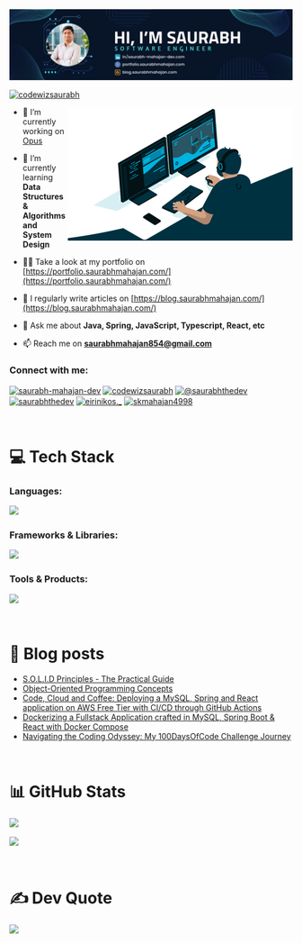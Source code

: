 <div align="center"><a href="https://portfolio.saurabhmahajan.com" target="blank"> <img src="https://raw.githubusercontent.com/saurabhthecodewizard/saurabhthecodewizard/main/banner.png"></a></div>

<p align="left"> <a href="https://twitter.com/codewizsaurabh" target="blank"><img src="https://img.shields.io/twitter/follow/codewizsaurabh?logo=twitter&style=for-the-badge" alt="codewizsaurabh" /></a> </p>

<img align="right" alt="coding" width="400" src="https://raw.githubusercontent.com/saurabhthecodewizard/saurabhthecodewizard/main/coder.jpg">

- 🔭 I’m currently working on [Opus](https://github.com/saurabhthecodewizard/opus)

- 🌱 I’m currently learning **Data Structures & Algorithms and System Design**

- 👨‍💻 Take a look at my portfolio on [https://portfolio.saurabhmahajan.com/](https://portfolio.saurabhmahajan.com/)

- 📝 I regularly write articles on [https://blog.saurabhmahajan.com/](https://blog.saurabhmahajan.com/)

- 💬 Ask me about **Java, Spring, JavaScript, Typescript, React, etc**

- 📫 Reach me on **saurabhmahajan854@gmail.com**

<h3 align="left">Connect with me:</h3>
<p align="left">
<a href="https://linkedin.com/in/saurabh-mahajan-dev" target="blank"><img align="center" src="https://raw.githubusercontent.com/rahuldkjain/github-profile-readme-generator/master/src/images/icons/Social/linked-in-alt.svg" alt="saurabh-mahajan-dev" height="30" width="40" /></a>
<a href="https://twitter.com/codewizsaurabh" target="blank"><img align="center" src="https://raw.githubusercontent.com/rahuldkjain/github-profile-readme-generator/master/src/images/icons/Social/twitter.svg" alt="codewizsaurabh" height="30" width="40" /></a>
<a href="https://blog.saurabhmahajan.com" target="blank"><img align="center" src="https://raw.githubusercontent.com/danielcranney/readme-generator/main/public/icons/socials/hashnode.svg" alt="@saurabhthedev" height="30" width="40" /></a>
<a href="https://dev.to/saurabhthedev" target="blank"><img align="center" src="https://raw.githubusercontent.com/danielcranney/readme-generator/main/public/icons/socials/devdotto.svg" alt="saurabhthedev" height="30" width="40" /></a>
<a href="https://instagram.com/eirinikos._" target="blank"><img align="center" src="https://raw.githubusercontent.com/rahuldkjain/github-profile-readme-generator/master/src/images/icons/Social/instagram.svg" alt="eirinikos._" height="30" width="40" /></a>
<a href="https://www.leetcode.com/skmahajan4998" target="blank"><img align="center" src="https://raw.githubusercontent.com/rahuldkjain/github-profile-readme-generator/master/src/images/icons/Social/leet-code.svg" alt="skmahajan4998" height="30" width="40" /></a>
</p>

<br />

<h1 align="left">💻 Tech Stack</h1>
<h3 align="left">Languages:</h3>
<p align="left">
  <a href="https://skillicons.dev">
    <img src="https://skillicons.dev/icons?i=java,javascript,typescript,python,cs,mongodb,mysql,postgres,html,css" height="60" />
  </a>
</p>

<h3 align="left">Frameworks & Libraries:</h3>
<p align="left">
  <a href="https://skillicons.dev">
    <img src="https://skillicons.dev/icons?i=spring,react,dotnet,nodejs,express,graphql,nextjs,materialui,tailwind" height="60" />
  </a>
</p>

<h3 align="left">Tools & Products:</h3>
<p align="left">
  <a href="https://skillicons.dev">
    <img src="https://skillicons.dev/icons?i=git,github,githubactions,docker,aws" height="60" />
  </a>
</p>

<br />

<h1 align="left">📰 Blog posts</h1>

<!-- BLOG-POST-LIST:START -->
- [S.O.L.I.D Principles - The Practical Guide](https://blog.saurabhmahajan.com/solid-principles-the-practical-guide)
- [Object-Oriented Programming Concepts](https://blog.saurabhmahajan.com/object-oriented-programming-concepts)
- [Code, Cloud and Coffee: Deploying a MySQL, Spring and React application on AWS Free Tier with CI/CD through GitHub Actions](https://blog.saurabhmahajan.com/code-cloud-and-coffee-deploying-a-mysql-spring-and-react-application-on-aws-free-tier-with-cicd-through-github-actions)
- [Dockerizing a Fullstack Application crafted in MySQL, Spring Boot &amp; React with Docker Compose](https://blog.saurabhmahajan.com/dockerizing-a-fullstack-application-crafted-in-mysql-spring-boot-react-with-docker-compose)
- [Navigating the Coding Odyssey: My 100DaysOfCode Challenge Journey](https://blog.saurabhmahajan.com/navigating-the-coding-odyssey-my-100daysofcode-challenge-journey)
<!-- BLOG-POST-LIST:END -->

<br />

<h1 align="left">📊 GitHub Stats</h1>
<p align="left"><img src="https://github-readme-streak-stats.herokuapp.com/?user=saurabhthecodewizard&theme=react&hide_border=true"/></p>
<p align="left"><img src="https://github-profile-summary-cards.vercel.app/api/cards/profile-details?username=saurabhthecodewizard&theme=react"/></p>

<br />
 
<h1 align="left">✍️ Dev Quote </h1>
<p align="left"><img src="https://quotes-github-readme.vercel.app/api?type=horizontal&theme=light&border=true" height="160"/></p>

<br/>
<br/>
<br/>
<br/>
